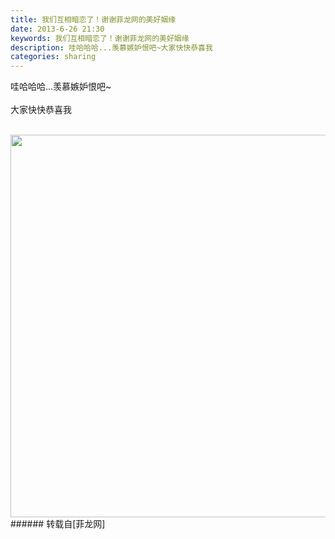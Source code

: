 ```yaml
---
title: 我们互相暗恋了！谢谢菲龙网的美好姻缘
date: 2013-6-26 21:30
keywords: 我们互相暗恋了！谢谢菲龙网的美好姻缘
description: 哇哈哈哈...羡慕嫉妒恨吧~大家快快恭喜我
categories: sharing
---
```

<td class="t_f" id="postmessage_9836">

哇哈哈哈...羡慕嫉妒恨吧~<br/>
<br/>
大家快快恭喜我<br/>
<br/>

<img aid="4186" class="zoom" data-cf-modified-089ad5da2b17b70ec4388185-="" file="data/attachment/forum/201306/26/212952rhix3bsqg2xqbdcd.jpg" id="aimg_4186" inpost="1" onclick="" onmouseover="" src="http://www.flw.ph/data/attachment/forum/201306/26/212952rhix3bsqg2xqbdcd.jpg" width="612" zoomfile="data/attachment/forum/201306/26/212952rhix3bsqg2xqbdcd.jpg"/>


<br/>
</td>
###### 转载自[菲龙网]